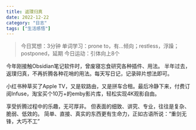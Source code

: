 ```yaml
---
title: 返璞归真
date: 2022-12-22
category: "日志"
tags: ["生活感悟"]
---
```

> 今日冥想：3分钟
> 单词学习：prone to，有...倾向；restless，浮躁；postponed，延期
> 今日运动：引体向上8个

今年刚接触Obsidian笔记软件时，曾废寝忘食研究各种插件、用法。
半年过去，返璞归真，不再折腾各种花哨的用法。每天写日记，记录碎片想法即可。

小红书种草买了Apple TV，又是软路由，又是拼车合租。最后冷静下来，付费订阅Infuse，淘宝买个10万+的emby影片库，轻松实现4K观影自由。


享受折腾过程中的乐趣，无可厚非。
但表面的细致、讲究、专业，往往是复杂、脆弱、低效的。
简单、直接、真实的东西更有生命力，正如古语所说：“重剑无锋，大巧不工”











